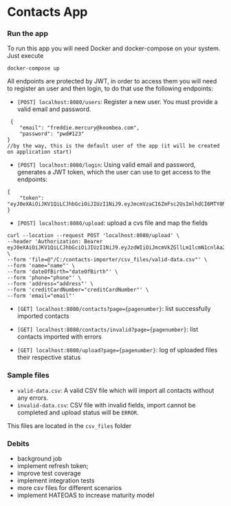 # Contacts App

### Run the app 
To run this app you will need Docker and docker-compose on your system. Just execute

`docker-compose up`

All endpoints are protected by JWT, in order to access them you will need to register an user and then login, to do that use the following endpoints:

- `[POST] localhost:8080/users`: Register a new user. You must provide a valid email and password.
```
 {
    "email": "freddie.mercury@koombea.com",
    "password": "pwd#123"
}
//by the way, this is the default user of the app (it will be created on application start)
```

- `[POST] localhost:8080/login`: Using valid email and password, generates a JWT token, which the user can use to get access to the endpoints:
```
{
    "token": "eyJ0eXAiOiJKV1QiLCJhbGciOiJIUzI1NiJ9.eyJmcmVzaCI6ZmFsc2UsImlhdCI6MTY0NDgwMzQ0OSwianRpIjoiY2U0MWU1MTAtYTBkYy00YjQ5LTkxMjMtNGNlODNkOTc2ODUxIiwidHlwZSI6ImFjY2VzcyIsInN1YiI6MSwibmJmIjoxNjQ0ODAzNDQ5LCJleHAiOjE2NDQ4ODk4NDl9.7Xvt0X45yhftMSsVpKeNtepDx_B6idanpnc7yCtiWL9Q"
}
```

- `[POST] localhost:8080/upload`: upload a cvs file and map the fields
```
curl --location --request POST 'localhost:8080/upload' \
--header 'Authorization: Bearer eyJ0eXAiOiJKV1QiLCJhbGciOiJIUzI1NiJ9.eyJzdWIiOiJmcmVkZGllLm1lcmN1cnlAa29vbWJlYS5jb20iLCJleHAiOjE2NjAxNDQ3ODN9.gF6O7Y1P4z3bCWe0a0fkaqp3P4EzUV3B22avNiwGs50' \
--form 'file=@"/C:/contacts-importer/csv_files/valid-data.csv"' \
--form 'name="name"' \
--form 'dateOfBirth="dateOfBirth"' \
--form 'phone="phone"' \
--form 'address="address"' \
--form 'creditCardNumber="creditCardNumber"' \
--form 'email="email"'
```

- `[GET] localhost:8080/contacts?page={pagenumber}`: list successfully imported contacts



- `[GET] localhost:8080/contacts/invalid?page={pagenumber}`: list contacts imported with errors


- `[GET] localhost:8080/upload?page={pagenumber}`: log of uploaded files their respective status

### Sample files
- `valid-data.csv`: A valid CSV file which will import all contacts without any errors.
- `invalid-data.csv`: CSV file with invalid fields, import cannot be completed and upload status will be `ERROR`.

This files are located in the `csv_files` folder

### Debits
- background job
- implement refresh token;
- improve test coverage
- implement integration tests
- more csv files for different scenarios
- implement HATEOAS to increase maturity model